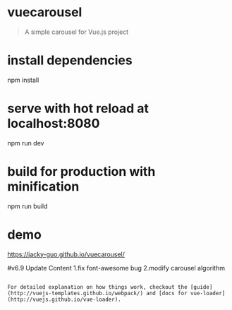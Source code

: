 # vuecarousel

> A simple carousel for Vue.js project 

# install dependencies
npm install

# serve with hot reload at localhost:8080
npm run dev

# build for production with minification
npm run build

# demo
https://jacky-guo.github.io/vuecarousel/

#v6.9 Update Content
1.fix font-awesome bug
2.modify carousel algorithm


```

For detailed explanation on how things work, checkout the [guide](http://vuejs-templates.github.io/webpack/) and [docs for vue-loader](http://vuejs.github.io/vue-loader).
